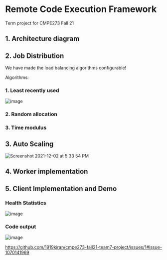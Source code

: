 # Remote Code Execution Framework
Term project for CMPE273 Fall 21

## 1. Architecture diagram


## 2. Job Distribution

We have made the load balancing algorithms configurable! 

Algorithms:
### 1. Least recently used
![image](https://user-images.githubusercontent.com/18122083/144533571-ea9ce97d-79f5-43fe-806a-98bf42ebe0ba.png)

### 2. Random allocation

### 3. Time modulus


## 3. Auto Scaling
![Screenshot 2021-12-02 at 5 33 54 PM](https://user-images.githubusercontent.com/51155654/144533282-b06dd749-7de2-4589-a3d0-d120aac0e3db.png)



## 4. Worker implementation


## 5. Client Implementation and Demo

### Health Statistics
![image](https://user-images.githubusercontent.com/18122083/144533030-d15147b6-66c3-4d79-8c4e-a9423ef4595a.png)

### Code output
![image](https://user-images.githubusercontent.com/18122083/144533109-f5191c41-2199-41a1-9b57-a3f5836bb2d1.png)



https://github.com/1919kiran/cmpe273-fall21-team7-project/issues/1#issue-1070141969

